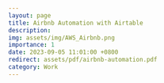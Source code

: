 ```yaml
---
layout: page
title: Airbnb Automation with Airtable
description:  
img: assets/img/AWS_Airbnb.png
importance: 1
date: 2023-09-05 11:01:00 +0800
redirect: assets/pdf/airbnb-automation.pdf
category: Work
---
```


